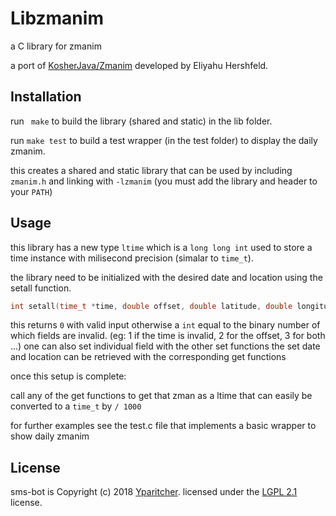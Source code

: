 # Libzmanim

a C library for zmanim

a port of [KosherJava/Zmanim](https://github.com/KosherJava/zmanim) developed by Eliyahu Hershfeld.

## Installation

run ` make` to build the library (shared and static) in the lib folder.

run `make test` to build a test wrapper (in the test folder) to display the daily zmanim.

this creates a shared and static library that can be used by including `zmanim.h` and linking with `-lzmanim` (you must add the library and header to your `PATH`)

## Usage

this library has a new type `ltime` which is a `long long int` used to store a time instance with milisecond precision (simalar to `time_t`).

the library need to be initialized with the desired date and location using the setall function.
```c
int setall(time_t *time, double offset, double latitude, double longitude, double elevation)
```
this returns `0` with valid input otherwise a `int` equal to the binary number of which fields are invalid.
(eg: 1 if the time is invalid, 2 for the offset, 3 for both ...)
one can also set individual field with the other set functions
the set date and location can be retrieved with the corresponding get functions

once this setup is complete:

call any of the get functions to get that zman as a ltime that can easily be converted to a `time_t` by `/ 1000`

for further examples see the test.c file that implements a basic wrapper to show daily zmanim
<!---
### test usage:

./teststatic date latitude longitude timezone
```
./teststatic 2018-01-01 40.66896 -73.94284 -4.0
```
./teststatic is interchangeable with ./testshared.
--->

## License
sms-bot is Copyright (c) 2018 [Yparitcher](https://github.com/yparitcher).
licensed under the [LGPL 2.1](https://opensource.org/licenses/LGPL-2.1) license. 
